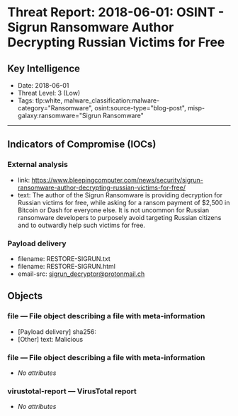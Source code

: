 # Threat Report: 2018-06-01: OSINT - Sigrun Ransomware Author Decrypting Russian Victims for Free


## Key Intelligence
* Date: 2018-06-01
* Threat Level: 3 (Low)
* Tags: tlp:white, malware_classification:malware-category="Ransomware", osint:source-type="blog-post", misp-galaxy:ransomware="Sigrun Ransomware"

---

## Indicators of Compromise (IOCs)
### External analysis
* link: https://www.bleepingcomputer.com/news/security/sigrun-ransomware-author-decrypting-russian-victims-for-free/
* text: The author of the Sigrun Ransomware is providing decryption for Russian victims for free, while asking for a ransom payment of $2,500 in Bitcoin or Dash for everyone else. It is not uncommon for Russian ransomware developers to purposely avoid targeting Russian citizens and to outwardly help such victims for free.

### Payload delivery
* filename: RESTORE-SIGRUN.txt
* filename: RESTORE-SIGRUN.html
* email-src: sigrun_decryptor@protonmail.ch

## Objects
### file — File object describing a file with meta-information
* [Payload delivery] sha256: <sha256>
* [Other] text: Malicious

### file — File object describing a file with meta-information
* _No attributes_

### virustotal-report — VirusTotal report
* _No attributes_

